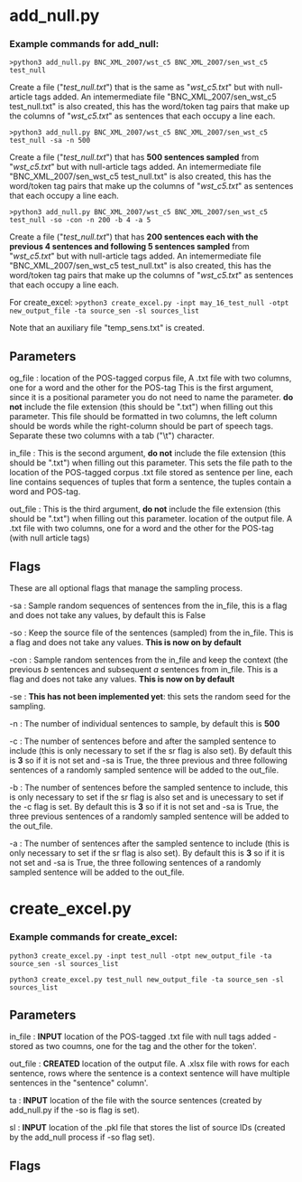 



# add_null.py


### Example commands for add_null:

`>python3 add_null.py BNC_XML_2007/wst_c5 BNC_XML_2007/sen_wst_c5 test_null`

Create a file ("_test_null.txt_") that is the same as "_wst_c5.txt_" but with null-article tags added.
An intemermediate file "BNC_XML_2007/sen_wst_c5 test_null.txt" is also created, this has the word/token tag pairs that make up the columns of "_wst_c5.txt_" as sentences that each occupy a line each.

`>python3 add_null.py BNC_XML_2007/wst_c5 BNC_XML_2007/sen_wst_c5 test_null -sa -n 500`

Create a file ("_test_null.txt_") that has **500 sentences sampled** from "_wst_c5.txt_" but with null-article tags added.
An intemermediate file "BNC_XML_2007/sen_wst_c5 test_null.txt" is also created, this has the word/token tag pairs that make up the columns of "_wst_c5.txt_" as sentences that each occupy a line each.

`>python3 add_null.py BNC_XML_2007/wst_c5 BNC_XML_2007/sen_wst_c5 test_null -so -con -n 200 -b 4 -a 5`

Create a file ("_test_null.txt_") that has **200 sentences each with the previous 4 sentences and following 5 sentences sampled** from "_wst_c5.txt_" but with null-article tags added. An intemermediate file "BNC_XML_2007/sen_wst_c5 test_null.txt" is also created, this has the word/token tag pairs that make up the columns of "_wst_c5.txt_" as sentences that each occupy a line each.

For create_excel:
`>python3 create_excel.py -inpt may_16_test_null -otpt new_output_file -ta source_sen -sl sources_list`

Note that an auxiliary file "temp_sens.txt" is created.

## Parameters

og_file
: location of the POS-tagged corpus file, A .txt file with two columns, one for a word and the other for the POS-tag
This is the first argument, since it is a positional parameter you do not need to name the parameter. **do not** include the file extension (this should be ".txt") when filling out this parameter.
This file should be formatted in two columns, the left column should be words while the right-column should be part of speech tags.
Separate these two columns with a tab ("\t") character.

in_file
:
This is the second argument, **do not** include the file extension (this should be ".txt") when filling out this parameter.
This sets the file path to the location of the POS-tagged corpus .txt file stored as sentence per line, each line contains sequences of tuples that form a sentence, the tuples contain a word and POS-tag.

out_file
:
This is the third argument, **do not** include the file extension (this should be ".txt") when filling out this parameter.
location of the output file. A .txt file with two columns, one for a word and the other for the POS-tag (with null article tags)



## Flags

These are all optional flags that manage the sampling process.

-sa
:   Sample random sequences of sentences from the in_file, this is a flag and does not take any values, by default this is False

-so
:   Keep the source file of the sentences (sampled) from the in_file. This is a flag and does not take any values. **This is now on by default**


-con
:   Sample random sentences from the in_file and keep the context (the previous _b_ sentences and subsequent _a_ sentences from in_file. This is a flag and does not take any values. **This is now on by default**

-se
:  **This has not been implemented yet**: this sets the random seed for the sampling.

-n
:   The number of individual sentences to sample, by default this is **500**

-c
:   The number of sentences before and after the sampled sentence to include (this is only necessary to set if the sr flag is also set). By default this is **3** so if it is not set and -sa is True, the three previous and three following sentences of a randomly sampled sentence will be added to the out_file.

-b
:   The number of sentences before the sampled sentence to include, this is only necessary to set if the sr flag is also set and is unecessary to set if the -c flag is set. By default this is **3** so if it is not set and -sa is True, the three previous sentences of a randomly sampled sentence will be added to the out_file.

-a
:   The number of sentences after the sampled sentence to include (this is only necessary to set if the sr flag is also set). By default this is **3** so if it is not set and -sa is True, the three following sentences of a randomly sampled sentence will be added to the out_file.

# create_excel.py

### Example commands for create_excel:

`python3 create_excel.py -inpt test_null -otpt new_output_file -ta source_sen -sl sources_list`


`python3 create_excel.py test_null new_output_file -ta source_sen -sl sources_list`

## Parameters

in_file
:   **INPUT** location of the POS-tagged .txt file with null tags added - stored as two coumns, one for the tag and the other for the token'.

out_file
:   **CREATED** location of the output file. A .xlsx file with rows for each sentence, rows where the sentence is a context sentence will have multiple sentences in the "sentence" column'.

ta
:   **INPUT** location of the file with the source sentences (created by add_null.py if the -so is flag is set).

sl
:   **INPUT** location of the .pkl file that stores the list of source IDs (created by the add_null process if -so flag set).

## Flags

